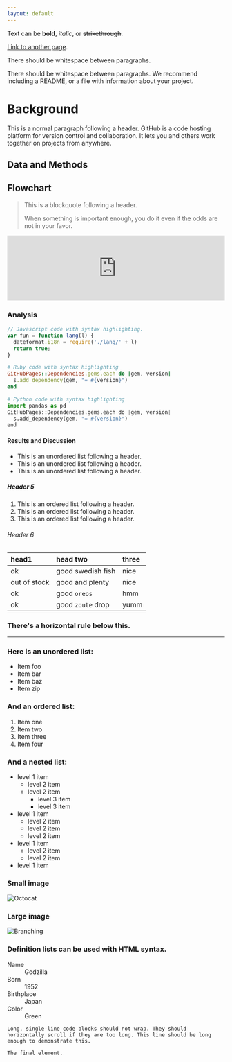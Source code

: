 ```yaml
---
layout: default
---
```


Text can be **bold**, _italic_, or ~~strikethrough~~.

[Link to another page](./another-page.html).

There should be whitespace between paragraphs.

There should be whitespace between paragraphs. We recommend including a README, or a file with information about your project.

# Background

This is a normal paragraph following a header. GitHub is a code hosting platform for version control and collaboration. It lets you and others work together on projects from anywhere.

## Data and Methods

## Flowchart

> This is a blockquote following a header.
>
> When something is important enough, you do it even if the odds are not in your favor.

<iframe frameborder="0" style="width:100%;height:600x;" src="https://viewer.diagrams.net/?tags=%7B%7D&edit=_blank&layers=1&nav=1&title=Untitled%20Diagram.drawio#R7RrZcts48mtUNfMgFQ%2BRph5lO87MrJ31xplk52kKJCESG5LgAKCOfP02Dp6ibVm2lM3WyGUJaAANoO9ucuJe5dv3DJXpHY1xNnGseDtxryeOYzsXFvxIyE5DAtfRgISR2ExqAQ%2FkGzZAsy6pSIx5b6KgNBOk7AMjWhQ4Ej0YYoxu%2BtNWNOvvWqIE7wEeIpTtQ7%2BQWKTmFs5FC%2F8FkyStd7b9hR7JUT3Z3ISnKKabDsh9N3GvGKVCt%2FLtFc4k8Wq6fPl19yW7%2Feq%2F%2F%2B1f%2FC%2F0%2B%2BU%2FPn34PNXIbl6ypLkCw4U4GjW%2Fe%2B%2Fcfniwd17x7S75bZk6m%2BupbcjAxa4mGI6BfqZLmUhpQguUvWuhl4xWRYwlWgt67ZxbSksA2gD8DxZiZ4QBVYICKBV5Zkbxloh%2Fd9p%2FSFQzz%2FSutwaz6uxMR59THm7A12eIYuZxWrEIP0GJlqOgCpjmWLAdrGM4Q4Ks%2B5siI5NJM69Zek8JHMexjP64i8Vs0fkEGsGu1hFr5gTehT3X367bxy8QS7AwKFvWQqNzxhakGP4C5hu5XqOsMvebOH4GxLyMyRqaiVB016CwBlwjgTgWNRx2DodzATaCoQP66TNiBIUgTQ4c3bqiWZUXXHc%2B7Ur888GYHgTDKIdlNxnopkLg6J%2BIrw%2FGcvPrpdnde%2FniD5VgBITQYHBfjuEjIsUKSYYdef5POC8xQ6JihqLzZ3EMtB6MWymboE9wEJzRhAFZ3UtAS0DOMBuO3bcDl5uUCPxQIqVgG%2FAjfXVfkS2uPYPuZxmwnDK1tbtarZwoAjgXjH7FnZHYD33Pb467xkzg7RHqv6%2FWBkvt3Iw%2Bzk130zoK1zKwtOskapcwZgh6WvpSlXSC72mPa6Or7fHF9zXIzmkMst9nuWOf1%2BY6R9tcWPWFoSLJSJEcaXw7YuX%2FVcm45XJFCzHlSjCWMMG2y61eZcaHeOT8VyH6nYOJsu5REQPFIazUN1uBRcEqvGMS%2B66IUkYL8k3dVcaGghQVreQKWAnfBS2mPXCs3RKfQVvvQVcy1gQjNeVgq7BamyQMJyA%2FCu2qKiJBqHQ8Den0%2FX4oijbSwkYO%2FgPeZxlLBiPFdxkXQGPyzpkE1mRxtbz7%2BCCQqPvX0linJErlZCRwQhngl5wWqRSBkmGOi6iVBgXV3t5S8vcLWHWgh8x7wH%2FC6M2tjCOsEIRJHoPK7dNdSWGpIJBWyJ0YuDuIX2Y%2FNp3%2F3%2BTmn5UoK9GymnCFDpdcuXRlm6XJgGBLsV8B1iYQlRBSKIZjY01qm7QhQsoX1z1pUCTSZp8NlXMw%2FqpMz%2BcePiIIbCPdVorW2ujwXMZQrIOpc7xQ7oAgzoGsFKTvJqryCtydkkRB%2B7s1phDcvbJ3zRYRRYz3ttDRIJnhmW7llKm7pKgYIr0anCYmnCNtNdWRNioOGj2RvP8NKZSOXPcI2KV9o4Byp1UTtZtbS4zDYJbTDMnbMBQTJA22BrNe1CyoUBvL89JsrQ4IDRLz%2FjiveIlVuFSPy2N%2FIuqkGTgINbJu8hMLKVKhjFPF0iir9OKWmp3JjaGSEfmfgK5rqbRzk6TqzAxI3VoMKC%2FpUEvZ3iIIo%2BplLzVDg%2FiyjR7tQ0L5fujuyb%2Bx0N1XH6O9Hbj%2BnDCkn1vPx%2FT%2BSEwPkf6JYnp3L%2BT7gDdGRaQyaC15JB%2BThuhBUKUar020YoSD1Wii5UcBDlfnS7TsYIQr9ghXLk7GFHuP5OdMtJpi1x%2BdkfE8C8jOdnqRZXs1QKdoluXWgHax6vVWd3L1s6Runp6nU6kn5i1OkuIFfVlzg4EMnTjD80YyvKGkZRkp%2BQEKjcBXqZq40uwR%2BxtEeLx0Egbe3LPOp9HOiEYHIwo9ZMbbVU4WB9D99Bp%2BatXyD1Qt75Wq9Spe%2BIcUOWQeR3idUy2ByDuuQvZrzCHDKtUxHauZ1ga8xnF%2BJrxCGflmQsIXBjvWi4Od2MNBPB9TtsAJXf%2BUdUp7qG2LfW3zFiPq5p9K3S6e1zaW0jys%2BPFB5WOh4%2BPB5pmMnTtC%2FrMauzFb93Q2HlIWYzaNNNGWOmv5aTrtwn9%2BukzwxniNFncU3yTadyhKicrCbzFihc5pzYPptyp7vgE52IkQn%2Bsi91fLicnhSQzKQVZS4DlJCrICo6wiKvnERwWOTXlEV9ASsM2yZ4qus7%2BZcOR%2BI7Ku1tfvYeiSgSK6j3JpN4uQlwqBFWWIc8Ur7QC7Jc6xksSwdirrHg9VkmBu6uFVWzb%2FCJ6WqseqlME4NK7MbpjN9s%2FyN%2FeP436VCTLNQAB0fQsnQGyumak5H%2B89bD9VdPM%2F6HVt65FMruN2%2FYux57Mnq%2BXUNYoRz1uOCkcOgToppkKmD1I0rFJzzjIDIRUCFG10LMMrYUbA9qqRmDCsnllpeCaYhlcFicBkTEMSEz2E81BljJJcIIjTkGH0VQ8VlOUQdD%2Fj7M3DmLuPxgpEqLYTh%2Fji8jRC%2Bv3yXW%2Fu9oTRGyksOvVbZWcJwd35ARlvES%2FlS3TQ0%2B4i6tO3z4xOqclzm8qSLDVNZa2pKT49VmtqqlvBvP9q12JxMXmyxgWdYZHqu1SuFgem1%2FYjr4t187ERw1TDXlnh8r2%2BYfSGZVJ9z70S1x4ib1Ara4rnZ6qVuWOVgjcT4a4AWwfLru12RNeeWc9UZ0ck99RC6h4opI%2FUgM4jo547EK35G8lok3yfSUbnzvMyWj%2BtIbl%2BTtMRT%2BmJZI3rFoU4u6ecaO99XTv%2BZsIyg9QLBlSocKkwLevy72gt2GwGmybyUXFGQMCAAjfvIZr803aCLfzPSumxT1QUceezuWs1H%2FvZGonjzbwRD3lEtAbd9sVrzen29XX33X8B"></iframe>


### Analysis

```js
// Javascript code with syntax highlighting.
var fun = function lang(l) {
  dateformat.i18n = require('./lang/' + l)
  return true;
}
```

```ruby
# Ruby code with syntax highlighting
GitHubPages::Dependencies.gems.each do |gem, version|
  s.add_dependency(gem, "= #{version}")
end
```

```python
# Python code with syntax highlighting
import pandas as pd
GitHubPages::Dependencies.gems.each do |gem, version|
  s.add_dependency(gem, "= #{version}")
end
```

#### Results and Discussion

*   This is an unordered list following a header.
*   This is an unordered list following a header.
*   This is an unordered list following a header.

##### Header 5

1.  This is an ordered list following a header.
2.  This is an ordered list following a header.
3.  This is an ordered list following a header.

###### Header 6

| head1        | head two          | three |
|:-------------|:------------------|:------|
| ok           | good swedish fish | nice  |
| out of stock | good and plenty   | nice  |
| ok           | good `oreos`      | hmm   |
| ok           | good `zoute` drop | yumm  |

### There's a horizontal rule below this.

* * *

### Here is an unordered list:

*   Item foo
*   Item bar
*   Item baz
*   Item zip

### And an ordered list:

1.  Item one
1.  Item two
1.  Item three
1.  Item four

### And a nested list:

- level 1 item
  - level 2 item
  - level 2 item
    - level 3 item
    - level 3 item
- level 1 item
  - level 2 item
  - level 2 item
  - level 2 item
- level 1 item
  - level 2 item
  - level 2 item
- level 1 item

### Small image

![Octocat](https://github.githubassets.com/images/icons/emoji/octocat.png)

### Large image

![Branching](https://guides.github.com/activities/hello-world/branching.png)


### Definition lists can be used with HTML syntax.

<dl>
<dt>Name</dt>
<dd>Godzilla</dd>
<dt>Born</dt>
<dd>1952</dd>
<dt>Birthplace</dt>
<dd>Japan</dd>
<dt>Color</dt>
<dd>Green</dd>
</dl>
   

```
Long, single-line code blocks should not wrap. They should horizontally scroll if they are too long. This line should be long enough to demonstrate this.
```

```
The final element.
```


    

